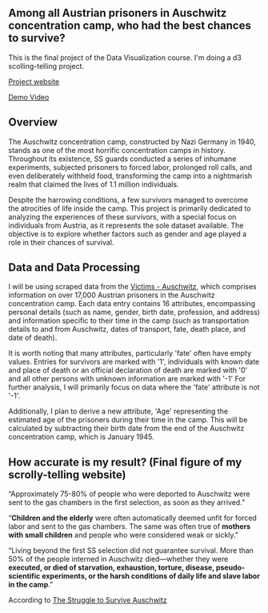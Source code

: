 ## Among all Austrian prisoners in Auschwitz concentration camp, who had the best chances to survive?

This is the final project of the Data Visualization course.
I'm doing a d3 scolling-telling project.

[Project website](https://jhsu12.github.io/course/data_visualization/project/)

[Demo Video](https://www.youtube.com/watch?v=tU0QAqyNGkE)


## Overview

The Auschwitz concentration camp, constructed by Nazi Germany in 1940, stands as one
of the most horrific concentration camps in history. Throughout its existence, SS guards conducted a series of inhumane experiments, subjected prisoners to forced labor, prolonged roll calls, and even deliberately withheld food, transforming the camp into a nightmarish realm that claimed the lives of 1.1 million individuals.

Despite the harrowing conditions, a few survivors managed to overcome the atrocities of life inside the camp. This project is primarily dedicated to analyzing the experiences of these survivors, with a special focus on individuals from Austria, as it represents the sole dataset available. The objective is to explore whether factors such as gender and age played a role in their chances of survival.

## Data and Data Processing

I will be using scraped data from the [Victims - Auschwitz](https://www.auschwitz.at/database-prisoners), which comprises information on over 17,000 Austrian prisoners in the Auschwitz concentration camp. Each data entry contains 16 attributes, encompassing personal details (such as name, gender, birth date, profession, and address) and information specific to their time in the camp (such as transportation details to and from Auschwitz, dates of transport, fate, death place, and date of death).

It is worth noting that many attributes, particularly 'fate' often have empty values. Entries for survivors are marked with '1', individuals with known date and place of death or an official declaration of death are marked with '0' and all other persons with unknown information are marked with '-1' For further analysis, I will primarily focus on data where the 'fate' attribute is not '-1'.

Additionally, I plan to derive a new attribute, 'Age' representing the estimated age of the prisoners during their time in the camp. This will be calculated by subtracting their birth date from the end of the Auschwitz concentration camp, which is January 1945.

## How accurate is my result? (Final figure of my scrolly-telling website)

“Approximately 75-80% of people who were deported to Auschwitz were sent to the gas chambers in the first selection, as soon as they arrived.”

“**Children and the elderly** were often automatically deemed unfit for forced labor and sent to the gas chambers. The same was often true of **mothers with small children** and people who were considered weak or sickly.”

“Living beyond the first SS selection did not guarantee survival. More than 50% of the people interned in Auschwitz died—whether they were **executed, or died of starvation, exhaustion, torture, disease, pseudo-scientific experiments, or the harsh conditions of daily life and slave labor in the camp**.”

According to [The Struggle to Survive Auschwitz](https://mjhnyc.org/blog/the-struggle-to-survive-auschwitz/)
